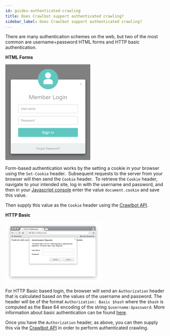 ```yaml
---
id: guides-authenticated-crawling
title: Does Crawlbot support authenticated crawling?
sidebar_label: Does Crawlbot support authenticated crawling?
---
```


<div class="entry-content">
		<p>There are many authentication schemes on the web, but two of the most common are username+password HTML forms and HTTP basic authentication.</p>
<p><strong>HTML Forms</strong></p>

![](/img/elegant-modal-login-form-with-avatar-icon-267x300.png)

<p>Form-based authentication works by the setting a cookie in your browser using the <code>Set-Cookie</code> header.  Subsequent requests to the server from your browser will then send the <code>Cookie</code> header.  To retrieve the <code>Cookie</code> header, navigate to your intended site, log in with the username and password, and then in your <a href="https://codex.wordpress.org/Using_Your_Browser_to_Diagnose_JavaScript_Errors" target="_blank">Javascript console</a> enter the value <code>document.cookie</code> and save this value.</p>
<p>Then supply this value as the <code>Cookie</code> header using the <a href="guides-custom-headers">Crawlbot API</a>.</p>
<p><strong>HTTP Basic</strong></p>

![](/img/flask-basic-auth-300x190.png)

<p>For HTTP Basic based login, the browser will send an <code>Authorization</code> header that is calculated based on the values of the username and password. The header will be of the format <code>Authorization: Basic $hash</code> where the <code>$hash</code> is computed as the Base 64 encoding of the string <code>$username:$password</code>. More information about basic authentication can be found <a href="https://en.wikipedia.org/wiki/Basic_access_authentication" target="_blank">here</a>.</p>
<p>Once you have the <code>Authorization</code> header, as above, you can then supply this via the <a href="guides-custom-headers" target="_blank">Crawlbot API</a> in order to perform authenticated crawling.</p>
			</div>
